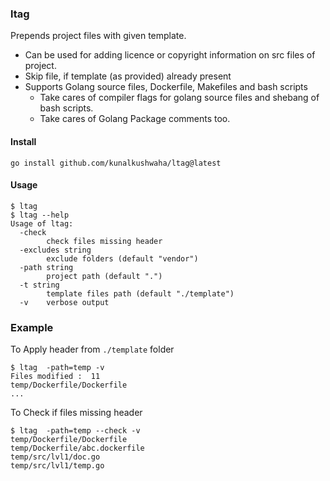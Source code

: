 ### ltag

Prepends project files with given template.

- Can be used for adding licence or copyright information on src files of project.
- Skip file, if template (as provided) already present 
- Supports Golang source files, Dockerfile, Makefiles and bash scripts
   - Take cares of compiler flags for golang source files and shebang of bash scripts.
   - Take cares of Golang Package comments too.


#### Install

```
go install github.com/kunalkushwaha/ltag@latest
```

#### Usage

``` console
$ ltag
$ ltag --help
Usage of ltag:
  -check
        check files missing header
  -excludes string
        exclude folders (default "vendor")
  -path string
        project path (default ".")
  -t string
        template files path (default "./template")
  -v    verbose output

```

### Example

To Apply header from `./template` folder

``` console
$ ltag  -path=temp -v
Files modified :  11
temp/Dockerfile/Dockerfile
...
```

To Check if files missing header

``` console
$ ltag  -path=temp --check -v
temp/Dockerfile/Dockerfile
temp/Dockerfile/abc.dockerfile
temp/src/lvl1/doc.go
temp/src/lvl1/temp.go
```
